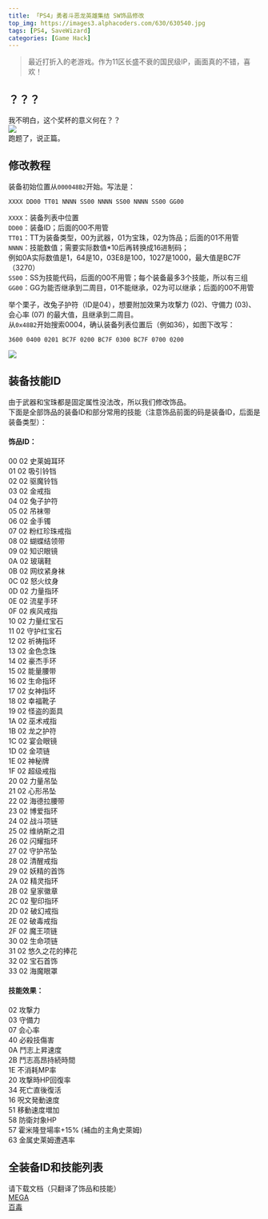 ```yaml
---
title: 「PS4」勇者斗恶龙英雄集结 SW饰品修改
top_img: https://images3.alphacoders.com/630/630540.jpg
tags: [PS4, SaveWizard]
categories: [Game Hack]
---
```


>最近打折入的老游戏。作为11区长盛不衰的国民级IP，画面真的不错，喜欢！
<!-- more -->
## ？？？

我不明白，这个奖杯的意义何在？？  
![](https://s2.ax1x.com/2019/01/02/FI1f78.jpg)   
跑题了，说正篇。  

## 修改教程
装备初始位置从`000048B2`开始。写法是：  
```
XXXX DD00 TT01 NNNN SS00 NNNN SS00 NNNN SS00 GG00  
```
`XXXX`：装备列表中位置  
`DD00`：装备ID；后面的00不用管  
`TT01`：TT为装备类型，00为武器，01为宝珠，02为饰品；后面的01不用管  
`NNNN`：技能数值；需要实际数值*10后再转换成16进制码；  
例如0A实际数值是1，64是10，03E8是100，1027是1000，最大值是BC7F（3270）  
`SS00`：SS为技能代码，后面的00不用管；每个装备最多3个技能，所以有三组  
`GG00`：GG为能否继承到二周目，01不能继承，02为可以继承；后面的00不用管  
  
举个栗子，改兔子护符（ID是04），想要附加效果为攻撃⼒ (02)、守備⼒ (03)、会心率 (07) 的最大值，且继承到二周目。  
从`0x48B2`开始搜索0004，确认装备列表位置后（例如36），如图下改写：  
```
3600 0400 0201 BC7F 0200 BC7F 0300 BC7F 0700 0200
```
![](https://s2.ax1x.com/2019/01/02/FI1W0f.png) 


## 装备技能ID  
由于武器和宝珠都是固定属性没法改，所以我们修改饰品。  
下面是全部饰品的装备ID和部分常用的技能（注意饰品前面的码是装备ID，后面是装备类型）：  

#### 饰品ID：  
00 02 史莱姆耳环  
01 02 吸引铃铛  
02 02 驱魔铃铛  
03 02 金戒指  
04 02 兔子护符  
05 02 吊袜带  
06 02 金手镯  
07 02 粉红珍珠戒指  
08 02 蝴蝶结领带  
09 02 知识眼镜  
0A 02 玻璃鞋  
0B 02 网纹紧身袜  
0C 02 怒火纹身  
0D 02 力量指环  
0E 02 流星手环  
0F 02 疾风戒指  
10 02 力量红宝石  
11 02 守护红宝石  
12 02 祈祷指环  
13 02 金色念珠  
14 02 豪杰手环  
15 02 能量腰带  
16 02 生命指环  
17 02 ⼥神指环  
18 02 幸福靴子  
19 02 怪盗的面具  
1A 02 巫术戒指  
1B 02 龙之护符  
1C 02 宴会眼镜  
1D 02 金项链  
1E 02 神秘牌  
1F 02 超级戒指  
20 02 力量吊坠  
21 02 心形吊坠  
22 02 海德拉腰带  
23 02 博爱指环  
24 02 战斗项链  
25 02 维纳斯之泪  
26 02 闪耀指环  
27 02 守护吊坠  
28 02 清醒戒指  
29 02 妖精的首饰  
2A 02 精灵指环  
2B 02 皇家徽章  
2C 02 聖印指环  
2D 02 破幻戒指  
2E 02 破毒戒指  
2F 02 魔王项链  
30 02 生命项链  
31 02 悠久之花的捧花  
32 02 宝石首饰  
33 02 海魔眼罩  

#### 技能效果：
02 攻撃⼒  
03 守備⼒  
07 会心率  
40 必殺技傷害  
0A 鬥志上昇速度  
2B 鬥志高昂持続時間  
1E 不消耗MP率  
20 攻撃時HP回復率  
34 死亡直後復活  
16 呪⽂発動速度  
51 移動速度増加  
58 防衛対象HP  
57 霍米隆登場率+15% (補血的主角史萊姆)  
63 金属史莱姆遭遇率  

## 全装备ID和技能列表
请下载文档（只翻译了饰品和技能）  
[MEGA](https://mega.nz/#!nsNHWC4K!RbfeulEzFF15P0O1fw2dN8EQiS3beog222K9F2EQHL4)  
[百毒](https://pan.baidu.com/s/1U3DZcJ1U-_NPB_hwUVd1Aw)  